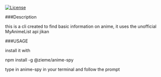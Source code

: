 [![License](https://img.shields.io/badge/License-BSD%203--Clause-blue.svg)](https://opensource.org/licenses/BSD-3-Clause)

###Description

this is a cli created to find basic information on anime, it uses the unofficial MyAnimeList api jikan

###USAGE

install it with 

npm install -g @zieme/anime-spy 

type in anime-spy in your terminal and follow the prompt
